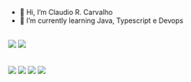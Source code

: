 - 👋 Hi, I’m Claudio R. Carvalho
- 🌱 I’m currently learning Java, Typescript e Devops
<br>
<div>
  <a href = "mailto:claudfatec@gmail.com="> <img src="https://img.shields.io/badge/-Gmail-%23333?style=for-the-badge&logo=gmail&logoColor=white" target="Gmail"></a>
  <a href="https://www.linkedin.com/in/claudio-carvalho-ab606231" target="_blank"><img src="https://img.shields.io/badge/-LinkedIn-%230077B5?style=for-the-badge&logo=linkedin&logoColor=white" target="_blank"></a>
  <br><br><br>
  <a href = "https://www.credly.com/badges/a3b4ddfb-3bfe-4057-89cf-60b387c9c712/public_url"><img src= "https://images.credly.com/size/110x110/images/be8fcaeb-c769-4858-b567-ffaaa73ce8cf/image.png" target = "AZ-900"></a>
  <a href = "https://www.credly.com/badges/b8c6fda3-50e8-4765-b72b-41dbdd818f3d/public_url"><img src= "https://images.credly.com/size/110x110/images/4ce22ece-11bd-45c2-b855-4292a6bd87f7/DevOps_Fundamentals.png" target = "DevOps Fundamentals"></a>
  <a href="https://www.credly.com/badges/cc81d460-0fad-46e8-b9f3-936c592b83fd/public_url"><img src="https://images.credly.com/size/110x110/images/a972f054-be07-4845-85c7-95c8d11852f5/IBM-Agile-Explorer.png" target="Agile Explorer"></a>
  <a href="https://www.credly.com/badges/fd1a22c4-947e-4304-9359-9ea52ed6f173/public_url"><img src="https://images.credly.com/size/110x110/images/c848b101-661f-4f3a-bc8f-f9c977a55524/Containers-K8s-istio-IBM_cloud_v2.png" target="Containers, K8s,Istio, IBM Cloud v2"></a>
</div>



<!---
claudfatec/claudfatec is a ✨ special ✨ repository because its `README.md` (this file) appears on your GitHub profile.
You can click the Preview link to take a look at your changes.
--->
